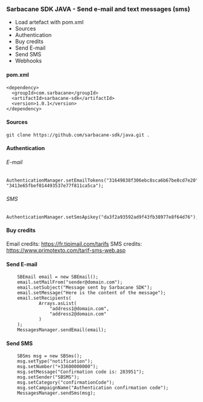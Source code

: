 ### Sarbacane SDK JAVA - Send e-mail and text messages (sms)


* Load artefact with pom.xml
* Sources
* Authentication
* Buy credits
* Send E-mail
* Send SMS
* Webhooks

#### pom.xml

```
<dependency>
  <groupId>com.sarbacane</groupId>
  <artifactId>sarbacane-sdk</artifactId>
  <version>1.0.1</version>
</dependency>
```


#### Sources

```
git clone https://github.com/sarbacane-sdk/java.git .
```


#### Authentication

###### E-mail

```
AuthenticationManager.setEmailTokens("31649838f306ebc8sca6b67be8cd7e20", "3413e65fbef014493537e77f811ca5ca");
```


###### SMS

```
AuthenticationManager.setSmsApikey("da3f2a93592ad9f43fb38977e8f64d76");
```


#### Buy credits

Email credits: https://fr.tipimail.com/tarifs
SMS credits: https://www.primotexto.com/tarif-sms-web.asp


#### Send E-mail

```
    SBEmail email = new SBEmail();
    email.setMailFrom("sender@domain.com");
    email.setSubject("Message sent by Sarbacane SDK");
    email.setMessage("Here is the content of the message");
    email.setRecipients(
            Arrays.asList(
                "address1@domain.com",
                "address2@domain.com"
            )
    );
    MessagesManager.sendEmail(email);
```


#### Send SMS

```
    SBSms msg = new SBSms();
    msg.setType("notification");
    msg.setNumber("+33600000000");
    msg.setMessage("Confirmation code is: 283951");
    msg.setSender("SBSMS");
    msg.setCategory("confirmationCode");
    msg.setCampaignName("Authentication confirmation code");
    MessagesManager.sendSms(msg);
```

